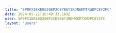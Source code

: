 ```yaml
---
title: "SP0FX1EKE8G20BP2CEY86Y3RDNWKMTXWDPC8Y2FC"
date: 2024-05-21T16:49:33.183Z
user: SP0FX1EKE8G20BP2CEY86Y3RDNWKMTXWDPC8Y2FC
layout: "users"
---
```

    